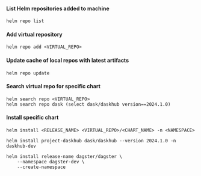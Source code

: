 #### List Helm repositories added to machine
```
helm repo list
```
#### Add virtual repository
```
helm repo add <VIRTUAL_REPO>
```
#### Update cache of local repos with latest artifacts
```
helm repo update
```
#### Search virtual repo for specific chart
```
helm search repo <VIRTUAL_REPO>
helm search repo dask (select dask/daskhub version==2024.1.0)
```
#### Install specific chart
```
helm install <RELEASE_NAME> <VIRTUAL_REPO>/<CHART_NAME> -n <NAMESPACE>
```
```
helm install project-daskhub dask/daskhub --version 2024.1.0 -n daskhub-dev
```
```
helm install release-name dagster/dagster \
    --namespace dagster-dev \
    --create-namespace
```
